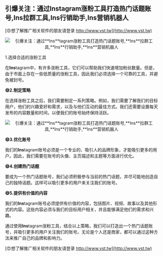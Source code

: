 ## **引爆关注：通过**Ins**tagram涨粉工具打造热门话题账号,**Ins**拉群工具,**Ins**行销助手,**Ins**营销机器人**

[😍想了解推广相关软件的朋友请登录 http://www.vst.tw](http://www.vst.tw)

 <center><img src="https://vst.tw/MP4/tuiguang/png/4.png" alt="引爆关注：通过**Ins**tagram涨粉工具打造热门话题账号,**Ins**拉群工具,**Ins**行销助手,**Ins**营销机器人"></center>

1.选择合适的涨粉工具

在**Ins**tagram中，有许多涨粉工具，它们可以帮助我们快速增加粉丝数量。但是，由于市面上存在一些低质量的涨粉工具，因此我们必须选择一个可靠的工具，并避免被封号。

**😄2.制定策略**

在选择涨粉工具之后，我们需要制定一系列策略。例如，我们需要了解我们的目标用户，他们的兴趣爱好和需求，以及与他们互动的最佳方式。我们还需要设置每天发布的内容数量和时间，以便我们的账号始终保持活跃。

 <center><img src="https://vst.tw/MP4/tuiguang/png/6.png" alt="引爆关注：通过**Ins**tagram涨粉工具打造热门话题账号,**Ins**拉群工具,**Ins**行销助手,**Ins**营销机器人"></center>

**😄3.优化账号**

我们的**Ins**tagram账号必须是一个专业的、吸引人的品牌形象，才能吸引更多的用户。因此，我们需要在账号的头像、主页描述和主题等方面进行优化。

**😄4.创建热门话题**

要成为一个热门话题账号，我们必须积极参与当前的热门话题，并尽可能地创造自己的独特话题。这样可以吸引更多的用户来关注我们的账号。

**😄5.提供有价值的内容**

我们的**Ins**tagram账号必须提供有价值的内容，包括图片、视频、故事以及其他形式的内容。这些内容必须与我们的目标用户相关，并且能够满足他们的需求和兴趣。

通过使用**Ins**tagram涨粉工具，结合以上策略，我们可以打造出一个热门话题账号，并吸引更多的用户关注我们的账号。无论是个人还是商家，都可以通过这种方法来推广自己的品牌和影响力。

[😍想了解推广相关软件的朋友请登录 http://www.vst.tw](http://www.vst.tw)



